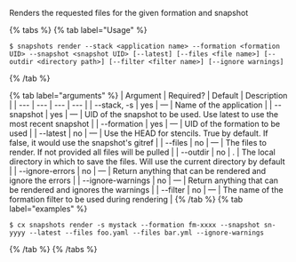 Renders the requested files for the given formation and snapshot

{% tabs %}
{% tab label="Usage" %}

```shell
$ snapshots render --stack <application name> --formation <formation UID> --snapshot <snapshot UID> [--latest] [--files <file name>] [--outdir <directory path>] [--filter <filter name>] [--ignore warnings]
```
{% /tab %}
    
{% tab label="arguments" %}
| Argument | Required? | Default | Description |
|  ---  |  ---  |  ---  |  ---  |
| \--stack, -s <application name> | yes | — | Name of the application |
| \--snapshot <snapshot UID> | yes | — | UID of the snapshot to be used. Use latest to use the most recent snapshot |
| \--formation <formation UID> | yes | — | UID of the formation to be used |
| \--latest | no | — | Use the HEAD for stencils. True by default. If false, it would use the snapshot's gitref |
| \--files <file name> | no | — | The files to render. If not provided all files will be pulled |
| \--outdir <directory path> | no | . | The local directory in which to save the files. Will use the current directory by default |
| \--ignore-errors | no | — | Return anything that can be rendered and ignore the errors |
| \--ignore-warnings | no | — | Return anything that can be rendered and ignores the warnings |
| \--filter <filter name> | no | — | The name of the formation filter to be used during rendering |
{% /tab %}
{% tab label="examples" %}

```shell
$ cx snapshots render -s mystack --formation fm-xxxx --snapshot sn-yyyy --latest --files foo.yaml --files bar.yml --ignore-warnings
```

{% /tab %}
{% /tabs %}